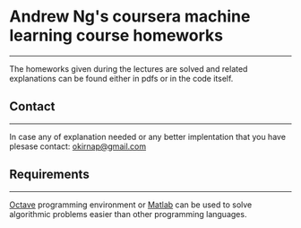 # Andrew Ng's coursera machine learning course homeworks 
- - -
The homeworks given during the lectures are solved and related explanations can be found either in pdfs or in the code itself.

## Contact
---
In case any of explanation needed or any better implentation that you have plesase contact: okirnap@gmail.com

## Requirements 
---
[Octave](http://wiki.octave.org/Main_Page) programming environment or [Matlab](http://www.mathworks.com/products/matlab/) can be used to solve algorithmic problems easier than other programming languages. 
